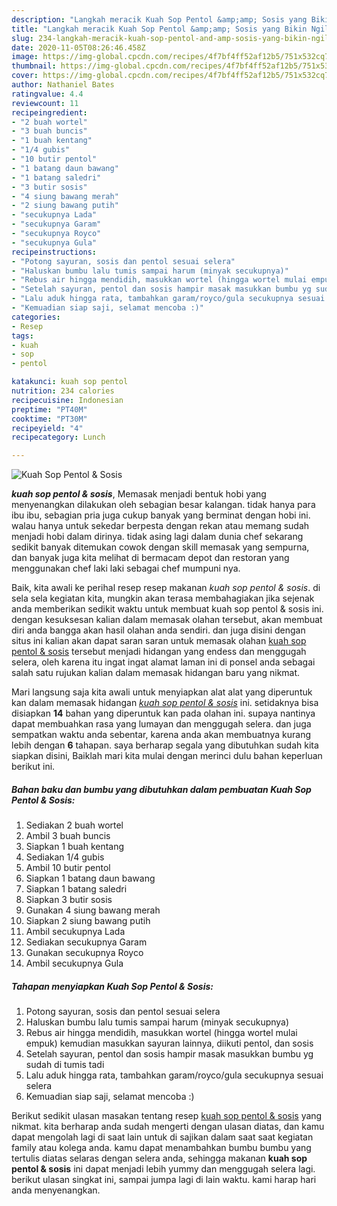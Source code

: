```yaml
---
description: "Langkah meracik Kuah Sop Pentol &amp;amp; Sosis yang Bikin Ngiler"
title: "Langkah meracik Kuah Sop Pentol &amp;amp; Sosis yang Bikin Ngiler"
slug: 234-langkah-meracik-kuah-sop-pentol-and-amp-sosis-yang-bikin-ngiler
date: 2020-11-05T08:26:46.458Z
image: https://img-global.cpcdn.com/recipes/4f7bf4ff52af12b5/751x532cq70/kuah-sop-pentol-sosis-foto-resep-utama.jpg
thumbnail: https://img-global.cpcdn.com/recipes/4f7bf4ff52af12b5/751x532cq70/kuah-sop-pentol-sosis-foto-resep-utama.jpg
cover: https://img-global.cpcdn.com/recipes/4f7bf4ff52af12b5/751x532cq70/kuah-sop-pentol-sosis-foto-resep-utama.jpg
author: Nathaniel Bates
ratingvalue: 4.4
reviewcount: 11
recipeingredient:
- "2 buah wortel"
- "3 buah buncis"
- "1 buah kentang"
- "1/4 gubis"
- "10 butir pentol"
- "1 batang daun bawang"
- "1 batang saledri"
- "3 butir sosis"
- "4 siung bawang merah"
- "2 siung bawang putih"
- "secukupnya Lada"
- "secukupnya Garam"
- "secukupnya Royco"
- "secukupnya Gula"
recipeinstructions:
- "Potong sayuran, sosis dan pentol sesuai selera"
- "Haluskan bumbu lalu tumis sampai harum (minyak secukupnya)"
- "Rebus air hingga mendidih, masukkan wortel (hingga wortel mulai empuk) kemudian masukkan sayuran lainnya, diikuti pentol, dan sosis"
- "Setelah sayuran, pentol dan sosis hampir masak masukkan bumbu yg sudah di tumis tadi"
- "Lalu aduk hingga rata, tambahkan garam/royco/gula secukupnya sesuai selera"
- "Kemuadian siap saji, selamat mencoba :)"
categories:
- Resep
tags:
- kuah
- sop
- pentol

katakunci: kuah sop pentol 
nutrition: 234 calories
recipecuisine: Indonesian
preptime: "PT40M"
cooktime: "PT30M"
recipeyield: "4"
recipecategory: Lunch

---
```



![Kuah Sop Pentol &amp; Sosis](https://img-global.cpcdn.com/recipes/4f7bf4ff52af12b5/751x532cq70/kuah-sop-pentol-sosis-foto-resep-utama.jpg)

<b><i>kuah sop pentol &amp; sosis</i></b>, Memasak menjadi bentuk hobi yang menyenangkan dilakukan oleh sebagian besar kalangan. tidak hanya para ibu ibu, sebagian pria juga cukup banyak yang berminat dengan hobi ini. walau hanya untuk sekedar berpesta dengan rekan atau memang sudah menjadi hobi dalam dirinya. tidak asing lagi dalam dunia chef sekarang sedikit banyak ditemukan cowok dengan skill memasak yang sempurna, dan banyak juga kita melihat di bermacam depot dan restoran yang menggunakan chef laki laki sebagai chef mumpuni nya.



Baik, kita awali ke perihal resep resep makanan <i>kuah sop pentol &amp; sosis</i>. di sela sela kegiatan kita, mungkin akan terasa membahagiakan jika sejenak anda memberikan sedikit waktu untuk membuat kuah sop pentol &amp; sosis ini. dengan kesuksesan kalian dalam memasak olahan tersebut, akan membuat diri anda bangga akan hasil olahan anda sendiri. dan juga disini dengan situs ini kalian akan dapat saran saran untuk memasak olahan <u>kuah sop pentol &amp; sosis</u> tersebut menjadi hidangan yang endess dan menggugah selera, oleh karena itu ingat ingat alamat laman ini di ponsel anda sebagai salah satu rujukan kalian dalam memasak hidangan baru yang nikmat.


Mari langsung saja kita awali untuk menyiapkan alat alat yang diperuntuk kan dalam memasak hidangan <u><i>kuah sop pentol &amp; sosis</i></u> ini. setidaknya bisa disiapkan <b>14</b> bahan yang diperuntuk kan pada olahan ini. supaya nantinya dapat membuahkan rasa yang lumayan dan menggugah selera. dan juga sempatkan waktu anda sebentar, karena anda akan membuatnya kurang lebih dengan <b>6</b> tahapan. saya berharap segala yang dibutuhkan sudah kita siapkan disini, Baiklah mari kita mulai dengan merinci dulu bahan keperluan berikut ini.

<!--inarticleads1-->

##### Bahan baku dan bumbu yang dibutuhkan dalam pembuatan Kuah Sop Pentol &amp; Sosis:

1. Sediakan 2 buah wortel
1. Ambil 3 buah buncis
1. Siapkan 1 buah kentang
1. Sediakan 1/4 gubis
1. Ambil 10 butir pentol
1. Siapkan 1 batang daun bawang
1. Siapkan 1 batang saledri
1. Siapkan 3 butir sosis
1. Gunakan 4 siung bawang merah
1. Siapkan 2 siung bawang putih
1. Ambil secukupnya Lada
1. Sediakan secukupnya Garam
1. Gunakan secukupnya Royco
1. Ambil secukupnya Gula




<!--inarticleads2-->

##### Tahapan menyiapkan Kuah Sop Pentol &amp; Sosis:

1. Potong sayuran, sosis dan pentol sesuai selera
1. Haluskan bumbu lalu tumis sampai harum (minyak secukupnya)
1. Rebus air hingga mendidih, masukkan wortel (hingga wortel mulai empuk) kemudian masukkan sayuran lainnya, diikuti pentol, dan sosis
1. Setelah sayuran, pentol dan sosis hampir masak masukkan bumbu yg sudah di tumis tadi
1. Lalu aduk hingga rata, tambahkan garam/royco/gula secukupnya sesuai selera
1. Kemuadian siap saji, selamat mencoba :)




Berikut sedikit ulasan masakan tentang resep <u>kuah sop pentol &amp; sosis</u> yang nikmat. kita berharap anda sudah mengerti dengan ulasan diatas, dan kamu dapat mengolah lagi di saat lain untuk di sajikan dalam saat saat kegiatan family atau kolega anda. kamu dapat menambahkan bumbu bumbu yang tertulis diatas selaras dengan selera anda, sehingga makanan <b>kuah sop pentol &amp; sosis</b> ini dapat menjadi lebih yummy dan menggugah selera lagi. berikut ulasan singkat ini, sampai jumpa lagi di lain waktu. kami harap hari anda menyenangkan.
